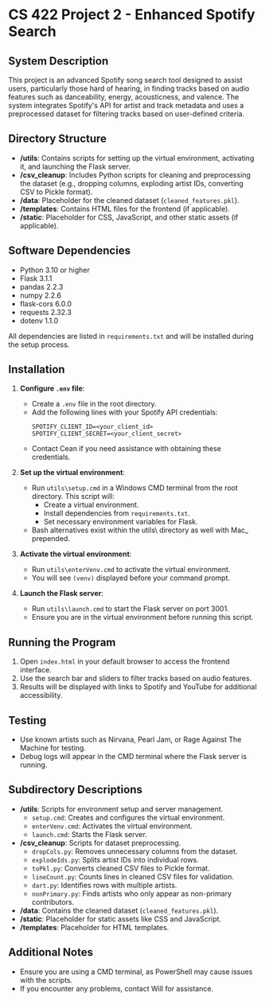 # CS 422 Project 2 - Enhanced Spotify Search

## System Description
This project is an advanced Spotify song search tool designed to assist users, particularly those hard of hearing, in finding tracks based on audio features such as danceability, energy, acousticness, and valence. The system integrates Spotify's API for artist and track metadata and uses a preprocessed dataset for filtering tracks based on user-defined criteria.

## Directory Structure
- **/utils**: Contains scripts for setting up the virtual environment, activating it, and launching the Flask server.
- **/csv_cleanup**: Includes Python scripts for cleaning and preprocessing the dataset (e.g., dropping columns, exploding artist IDs, converting CSV to Pickle format).
- **/data**: Placeholder for the cleaned dataset (`cleaned_features.pkl`).
- **/templates**: Contains HTML files for the frontend (if applicable).
- **/static**: Placeholder for CSS, JavaScript, and other static assets (if applicable).

## Software Dependencies
- Python 3.10 or higher
- Flask 3.1.1
- pandas 2.2.3
- numpy 2.2.6
- flask-cors 6.0.0
- requests 2.32.3
- dotenv 1.1.0

All dependencies are listed in `requirements.txt` and will be installed during the setup process.

## Installation
1. **Configure `.env` file**:
   - Create a `.env` file in the root directory.
   - Add the following lines with your Spotify API credentials:
     ```
     SPOTIFY_CLIENT_ID=<your_client_id>
     SPOTIFY_CLIENT_SECRET=<your_client_secret>
     ```
   - Contact Cean if you need assistance with obtaining these credentials.

2. **Set up the virtual environment**:
   - Run `utils\setup.cmd` in a Windows CMD terminal from the root directory. This script will:
     - Create a virtual environment.
     - Install dependencies from `requirements.txt`.
     - Set necessary environment variables for Flask.
   - Bash alternatives exist within the utils\ directory as well with Mac_ prepended. 

3. **Activate the virtual environment**:
   - Run `utils\enterVenv.cmd` to activate the virtual environment.
   - You will see `(venv)` displayed before your command prompt.

4. **Launch the Flask server**:
   - Run `utils\launch.cmd` to start the Flask server on port 3001.
   - Ensure you are in the virtual environment before running this script.

## Running the Program
1. Open `index.html` in your default browser to access the frontend interface.
2. Use the search bar and sliders to filter tracks based on audio features.
3. Results will be displayed with links to Spotify and YouTube for additional accessibility.

## Testing
- Use known artists such as Nirvana, Pearl Jam, or Rage Against The Machine for testing.
- Debug logs will appear in the CMD terminal where the Flask server is running.

## Subdirectory Descriptions
- **/utils**: Scripts for environment setup and server management.
  - `setup.cmd`: Creates and configures the virtual environment.
  - `enterVenv.cmd`: Activates the virtual environment.
  - `launch.cmd`: Starts the Flask server.
- **/csv_cleanup**: Scripts for dataset preprocessing.
  - `dropCols.py`: Removes unnecessary columns from the dataset.
  - `explodeIds.py`: Splits artist IDs into individual rows.
  - `toPkl.py`: Converts cleaned CSV files to Pickle format.
  - `lineCount.py`: Counts lines in cleaned CSV files for validation.
  - `dart.py`: Identifies rows with multiple artists.
  - `nonPrimary.py`: Finds artists who only appear as non-primary contributors.
- **/data**: Contains the cleaned dataset (`cleaned_features.pkl`).
- **/static**: Placeholder for static assets like CSS and JavaScript.
- **/templates**: Placeholder for HTML templates.

## Additional Notes
- Ensure you are using a CMD terminal, as PowerShell may cause issues with the scripts.
- If you encounter any problems, contact Will for assistance.